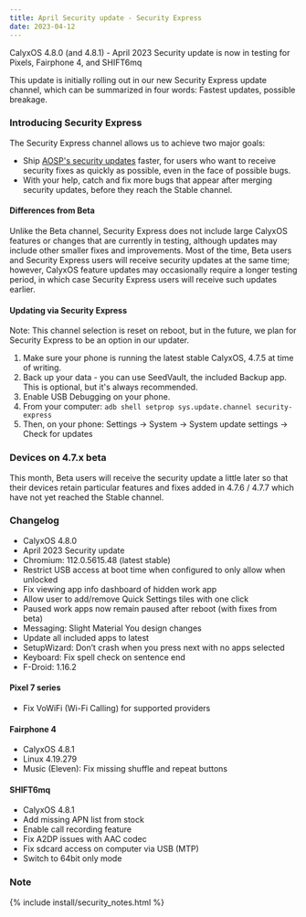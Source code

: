 ```yaml
---
title: April Security update - Security Express
date: 2023-04-12
---
```


CalyxOS 4.8.0 (and 4.8.1) - April 2023 Security update is now in testing for Pixels, Fairphone 4, and SHIFT6mq

This update is initially rolling out in our new Security Express update channel, which can be summarized in four words: Fastest updates, possible breakage.

### Introducing Security Express
The Security Express channel allows us to achieve two major goals:
- Ship [AOSP's security updates](https://source.android.com/docs/security/bulletin/asb-overview#bulletins) faster,
  for users who want to receive security fixes as quickly as possible, even in the face of possible bugs.
- With your help, catch and fix more bugs that appear after merging security updates, before they reach the Stable channel.

#### Differences from Beta
Unlike the Beta channel, Security Express does not include large CalyxOS features or changes that are currently in testing,
although updates may include other smaller fixes and improvements. Most of the time, Beta users and Security Express users
will receive security updates at the same time; however, CalyxOS feature updates may occasionally require a longer testing period,
in which case Security Express users will receive such updates earlier.

#### Updating via Security Express
Note: This channel selection is reset on reboot, but in the future, we plan for Security Express to be an option in our updater.

1. Make sure your phone is running the latest stable CalyxOS, 4.7.5 at time of writing.
2. Back up your data - you can use SeedVault, the included Backup app. This is optional, but it's always recommended.
3. Enable USB Debugging on your phone.
4. From your computer: `adb shell setprop sys.update.channel security-express`
5. Then, on your phone: Settings -> System -> System update settings -> Check for updates

### Devices on 4.7.x beta
This month, Beta users will receive the security update a little later so that their devices retain particular features
and fixes added in 4.7.6 / 4.7.7 which have not yet reached the Stable channel.

### Changelog
* CalyxOS 4.8.0
* April 2023 Security update
* Chromium: 112.0.5615.48 (latest stable)
* Restrict USB access at boot time when configured to only allow when unlocked
* Fix viewing app info dashboard of hidden work app
* Allow user to add/remove Quick Settings tiles with one click
* Paused work apps now remain paused after reboot (with fixes from beta)
* Messaging: Slight Material You design changes
* Update all included apps to latest
* SetupWizard: Don’t crash when you press next with no apps selected
* Keyboard: Fix spell check on sentence end
* F-Droid: 1.16.2

#### Pixel 7 series
* Fix VoWiFi (Wi-Fi Calling) for supported providers

#### Fairphone 4
* CalyxOS 4.8.1
* Linux 4.19.279
* Music (Eleven): Fix missing shuffle and repeat buttons

#### SHIFT6mq
* CalyxOS 4.8.1
* Add missing APN list from stock
* Enable call recording feature
* Fix A2DP issues with AAC codec
* Fix sdcard access on computer via USB (MTP)
* Switch to 64bit only mode

### Note

{% include install/security_notes.html %}
